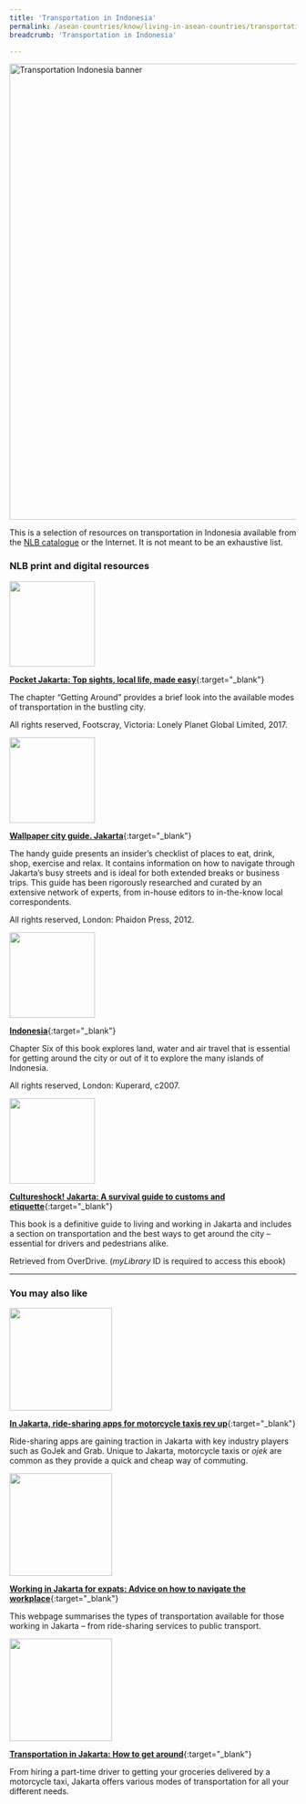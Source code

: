 ```yaml
---
title: 'Transportation in Indonesia'
permalink: /asean-countries/know/living-in-asean-countries/transportation-in-indonesia/
breadcrumb: 'Transportation in Indonesia'

---
```



<img src="/images/asean-living/Transportation-Indonesia.jpg" alt="Transportation Indonesia banner" style="width:800px;" />

 This is a selection of resources on transportation in Indonesia available from the [NLB catalogue](http://catalogue.nlb.gov.sg/) or the Internet.  It is not meant to be an exhaustive list.

### **NLB print and digital resources**

<img src="/images/book-covers/Pocket-Jakarta-Top-sights-local-life-made-easy.png" style="width:150px;" />

[**Pocket Jakarta: Top sights, local life, made easy**](http://eservice.nlb.gov.sg/item_holding.aspx?bid=202942171){:target="_blank"}

The chapter “Getting Around” provides a brief look into the available modes of transportation in the bustling city.

All rights reserved, Footscray, Victoria: Lonely Planet Global Limited, 2017.

<img src="/images/book-covers/Wallpaper-city-guide-Jakarta.png" style="width:150px;" />

[**Wallpaper city guide. Jakarta**](http://eservice.nlb.gov.sg/item_holding.aspx?bid=200177392){:target="_blank"}

The handy guide presents an insider’s checklist of places to eat, drink, shop, exercise and relax. It contains information on how to navigate through Jakarta’s busy streets and is ideal for both extended breaks or business trips. This guide has been rigorously researched and curated by an extensive network of experts, from in-house editors to in-the-know local correspondents.

All rights reserved, London: Phaidon Press, 2012.

<img src="/images/book-covers/Indonesia-Guide.jpg" style="width:150px;" />

[**Indonesia**](http://eservice.nlb.gov.sg/item_holding.aspx?bid=12872461){:target="_blank"}

Chapter Six of this book explores land, water and air travel that is essential for getting around the city or out of it to explore the many islands of Indonesia.

All rights reserved, London: Kuperard, c2007.

<img src="/images/book-covers/Cultureshock-Jakarta.jpg" style="width:150px;" />

[**Cultureshock! Jakarta: A survival guide to customs and etiquette**](https://nlb.overdrive.com/media/2153BA72-BC54-4781-AF08-51A2CF6901A4){:target="_blank"}

This book is a definitive guide to living and working in Jakarta and includes a section on transportation and the best ways to get around the city – essential for drivers and pedestrians alike.

Retrieved from OverDrive. (*myLibrary* ID is required to access this ebook)

---

### **You may also like**

<img src="/images/resources/Article 4.jpg" style="width:180px;" />

[**In Jakarta, ride-sharing apps for motorcycle taxis rev up**](https://www.wsj.com/articles/in-jakarta-ride-sharing-apps-for-motorcycle-taxis-rev-up-1447899407){:target="_blank"}

Ride-sharing apps are gaining traction in Jakarta with key industry players such as GoJek and Grab. Unique to Jakarta, motorcycle taxis or *ojek* are common as they provide a quick and cheap way of commuting.

<img src="/images/resources/Article 1.jpg" style="width:180px;" />

[**Working in Jakarta for expats: Advice on how to navigate the workplace**](http://thehoneycombers.com/jakarta/working-in-jakarta-for-expats-advice-on-how-to-navigate-the-workplace/){:target="_blank"}

This webpage summarises the types of transportation available for those working in Jakarta – from ride-sharing services to public transport.

<img src="/images/resources/Article 2.jpg" style="width:180px;" />

[**Transportation in Jakarta: How to get around**](http://thehoneycombers.com/jakarta/transportation-in-jakarta-how-to-get-around/){:target="_blank"}

From hiring a part-time driver to getting your groceries delivered by a motorcycle taxi, Jakarta offers various modes of transportation for all your different needs.